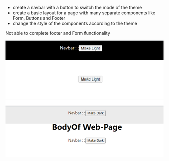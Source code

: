 * create a navbar with a button to switch the mode of the theme
* create a basic layout for a page with many separate components like Form, Buttons and Footer
* change the style of the components according to the theme

Not able to complete footer and Form functionality

![](./dark%20theme.png)
![](./light%20theme.png)